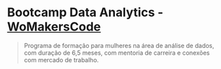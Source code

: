 # Bootcamp Data Analytics - [WoMakersCode](https://womakerscode.org/data-analytics/)

> Programa de formação para mulheres na área de análise de dados, com duração de 6,5 meses, com mentoria de carreira e conexões com mercado de trabalho.
